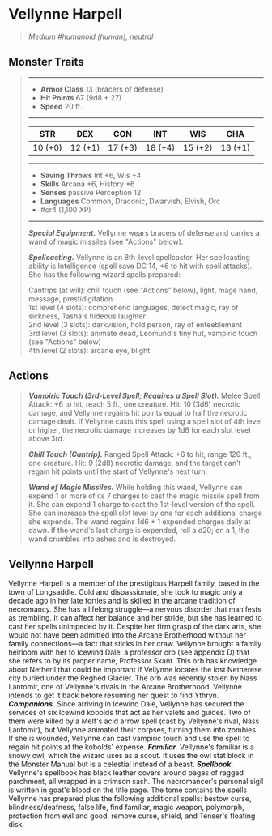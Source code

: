 # Vellynne Harpell
>*Medium #humanoid (human), neutral*
## Monster Traits
>___
>- **Armor Class** 13 (bracers of defense)
>- **Hit Points** 67 (9d8 + 27)
>- **Speed** 20 ft.
>___
>|STR|DEX|CON|INT|WIS|CHA|
>|:---:|:---:|:---:|:---:|:---:|:---:|
>|10 (+0)|12 (+1)|17 (+3)|18 (+4)|15 (+2)|13 (+1)|
>___
>- **Saving Throws** Int +6, Wis +4
>- **Skills** Arcana +6, History +6
>- **Senses** passive Perception 12
>- **Languages** Common, Draconic, Dwarvish, Elvish, Orc
>- #cr4 (1,100 XP)
>___
>***Special Equipment.*** Vellynne wears bracers of defense and carries a wand of magic missiles (see "Actions" below).  
>
>***Spellcasting.*** Vellynne is an 8th-level spellcaster. Her spellcasting ability is Intelligence (spell save DC 14, +6 to hit with spell attacks). She has the following wizard spells prepared:  
>
>Cantrips (at will): chill touch (see "Actions" below), light, mage hand, message, prestidigitation  
>1st level (4 slots): comprehend languages, detect magic, ray of sickness, Tasha's hideous laughter  
>2nd level (3 slots): darkvision, hold person, ray of enfeeblement  
>3rd level (3 slots): animate dead, Leomund's tiny hut, vampiric touch (see "Actions" below)  
>4th level (2 slots): arcane eye, blight  
>
## Actions
>***Vampiric Touch (3rd-Level Spell; Requires a Spell Slot).*** Melee Spell Attack: +6 to hit, reach 5 ft., one creature. Hit: 10 (3d6) necrotic damage, and Vellynne regains hit points equal to half the necrotic damage dealt. If Vellynne casts this spell using a spell slot of 4th level or higher, the necrotic damage increases by 1d6 for each slot level above 3rd.  
>
>***Chill Touch (Cantrip).*** Ranged Spell Attack: +6 to hit, range 120 ft., one creature. Hit: 9 (2d8) necrotic damage, and the target can't regain hit points until the start of Vellynne's next turn.  
>
>***Wand of Magic Missiles.*** While holding this wand, Vellynne can expend 1 or more of its 7 charges to cast the magic missile spell from it. She can expend 1 charge to cast the 1st-level version of the spell. She can increase the spell slot level by one for each additional charge she expends. The wand regains 1d6 + 1 expended charges daily at dawn. If the wand's last charge is expended, roll a d20; on a 1, the wand crumbles into ashes and is destroyed.
## Vellynne Harpell
Vellynne Harpell is a member of the prestigious Harpell family, based in the town of Longsaddle. Cold and dispassionate, she took to magic only a decade ago in her late forties and is skilled in the arcane tradition of necromancy. She has a lifelong struggle—a nervous disorder that manifests as trembling. It can affect her balance and her stride, but she has learned to cast her spells unimpeded by it.
Despite her firm grasp of the dark arts, she would not have been admitted into the Arcane Brotherhood without her family connections—a fact that sticks in her craw.
Vellynne brought a family heirloom with her to Icewind Dale: a professor orb (see appendix D) that she refers to by its proper name, Professor Skant. This orb has knowledge about Netheril that could be important if Vellynne locates the lost Netherese city buried under the Reghed Glacier. The orb was recently stolen by Nass Lantomir, one of Vellynne's rivals in the Arcane Brotherhood. Vellynne intends to get it back before resuming her quest to find Ythryn.
***Companions.*** Since arriving in Icewind Dale, Vellynne has secured the services of six Icewind kobolds that act as her valets and guides. Two of them were killed by a Melf's acid arrow spell (cast by Vellynne's rival, Nass Lantomir), but Vellynne animated their corpses, turning them into zombies.
If she is wounded, Vellynne can cast vampiric touch and use the spell to regain hit points at the kobolds' expense.
***Familiar.*** Vellynne's familiar is a snowy owl, which the wizard uses as a scout. It uses the owl stat block in the Monster Manual but is a celestial instead of a beast.
***Spellbook.*** Vellynne's spellbook has black leather covers around pages of ragged parchment, all wrapped in a crimson sash. The necromancer's personal sigil is written in goat's blood on the title page. The tome contains the spells Vellynne has prepared plus the following additional spells: bestow curse, blindness/deafness, false life, find familiar, magic weapon, polymorph, protection from evil and good, remove curse, shield, and Tenser's floating disk.